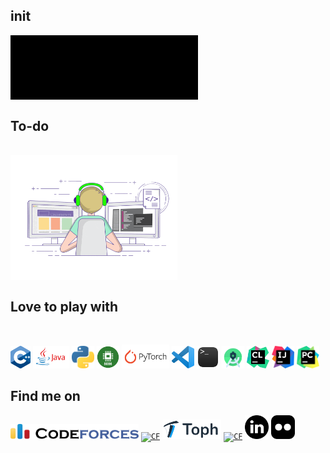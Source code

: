 ## init
<code><img align="middle" width="300" src="https://github.com/AbdurRahmanFahad/AbdurRahmanFahad/blob/master/Images/hello.gif"></code>
<br/>

## To-do
<br/>

<img align="center" height="200" src="https://github.com/AbdurRahmanFahad/AbdurRahmanFahad/blob/master/Images/123.gif">

## Love to play with
<br />

<code><img height="36" src="/icons/cpp.png"></code>
<code><img height="36" src="/icons/java.png"></code>
<code><img height="36" src="/icons/Python.png"></code>
<code><img height="36" title="8086" src="/icons/8086.png"></code>
<code><img height="38" src="/icons/pytorch3.png"></code>
<code><img height="36" src="/icons/vscode.png"></code>
<code><img height="36" title="Bash" src="/icons/terminal.png"></code>
<code><img height="36" src="/icons/androidstudio.png"></code>
<code><img height="36" src="/icons/clion-1.svg"></code>
<code><img height="36" src="/icons/intellij.png"></code>
<code><img height="36" src="/icons/pycharm.png"></code>



## Find me on

<code><a href="https://codeforces.com/profile/1605069"><img alt="CF" width="205px"  title="Codeforces" src="icons/codeforces.png"></a></code>
<code><a href="https://www.hackerrank.com/fahad69?hr_r=1"><img alt="CF" width="38px" title="HackerRank" src="https://res-1.cloudinary.com/crunchbase-production/image/upload/c_lpad,h_170,w_170,f_auto,b_white,q_auto:eco/lqlkg85sw4sgmp2xvznh"></a></code>
<code><a href="https://toph.co/u/fahad_69"><img alt="CF" width="94px" title="Toph" src="icons/toph.png"></a></code>
<code><a href="https://www.codechef.com/users/fahad69"><img alt="CF" width="108px" title="CodeChef" src="https://www.codechef.com/sites/all/themes/abessive/cc-logo.png"></a></code>
<code><a href="https://www.linkedin.com/in/abdur-rahman-fahad-a24091183/" target="_blank"><img height="38" src="icons/linkedin.png"></a></code>
<code><a href="https://www.flickr.com/photos/153952100@N04/" target="_blank"><img height="38" src="icons/flickr.png"></a></code>


[website]: #
